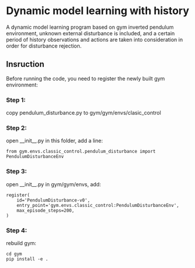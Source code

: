 # Dynamic model learning with history

A dynamic model learning program based on gym inverted pendulum environment, unknown external disturbance is included, and a certain period of history observations and actions are taken into consideration in order for disturbance rejection.

## Insruction

Before running the code, you need to register the newly built gym environment:

### Step 1:
copy pendulum_disturbance.py to gym/gym/envs/clasic_control

### Step 2:
open \_\_init\_\_.py in this folder, add a line:

    from gym.envs.classic_control.pendulum_disturbance import PendulumDisturbanceEnv

### Step 3:
open \_\_init\_\_.py in gym/gym/envs, add:

    register(
        id='PendulumDisturbance-v0',
        entry_point='gym.envs.classic_control:PendulumDisturbanceEnv',
        max_episode_steps=200,
    )

### Step 4:
rebuild gym: 

    cd gym
    pip install -e .
